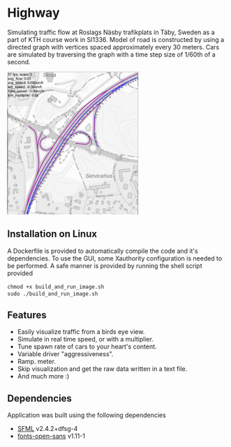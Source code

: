# Highway
Simulating traffic flow at Roslags Näsby trafikplats in Täby, Sweden as a part of KTH course work in SI1336. Model of road is constructed by using a directed graph with vertices spaced approximately every 30
meters. Cars are simulated by traversing the graph with a time step size of 1/60th of a second.
 
<img src=latex/pic2.png width=300>

## Installation on Linux
A Dockerfile is provided to automatically compile the code and it's dependencies. To use the GUI, some Xauthority configuration is needed to be performed. A safe manner is provided by running the shell script provided

```
chmod +x build_and_run_image.sh
sudo ./build_and_run_image.sh
```

## Features
- Easily visualize traffic from a birds eye view.
- Simulate in real time speed, or with a multiplier.
- Tune spawn rate of cars to your heart's content.
- Variable driver "aggressiveness".
- Ramp. meter.
- Skip visualization and get the raw data written in a text file.
- And much more :)

## Dependencies
Application was built using the following dependencies

- [SFML](https://github.com/SFML/SFML) v2.4.2+dfsg-4
- [fonts-open-sans](https://packages.debian.org/sid/fonts-open-sans) v1.11-1

